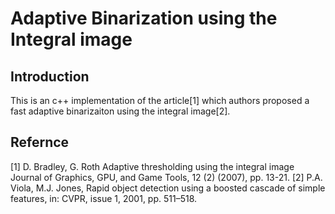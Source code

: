 # Adaptive Binarization using the Integral image

## Introduction
This is an c++ implementation of the article[1] which authors proposed a fast adaptive binarizaiton using the integral image[2].   

## 


## 


## Refernce 

[1] D. Bradley, G. Roth Adaptive thresholding using the integral image Journal of Graphics, GPU, and Game Tools, 12 (2) (2007), pp. 13-21. 
[2] P.A. Viola, M.J. Jones, Rapid object detection using a boosted cascade of simple features, in: CVPR, issue 1, 2001, pp. 511–518.
